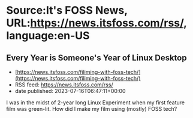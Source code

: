 # Source:It's FOSS News, URL:https://news.itsfoss.com/rss/, language:en-US

## Every Year is Someone's Year of Linux Desktop
 - [https://news.itsfoss.com/filiming-with-foss-tech/](https://news.itsfoss.com/filiming-with-foss-tech/)
 - RSS feed: https://news.itsfoss.com/rss/
 - date published: 2023-07-16T06:47:11+00:00

I was in the midst of 2-year long Linux Experiment when my first feature film was green-lit. How did I make my film using (mostly) FOSS tech?

